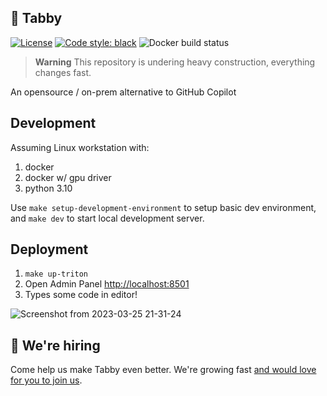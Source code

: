 ## 🐾 Tabby
[![License](https://img.shields.io/badge/License-Apache_2.0-blue.svg)](https://opensource.org/licenses/Apache-2.0)
[![Code style: black](https://img.shields.io/badge/code%20style-black-000000.svg)](https://github.com/psf/black)
![Docker build status](https://img.shields.io/github/actions/workflow/status/TabbyML/tabby/docker.yml?label=docker%20image%20build)

> **Warning**
> This repository is undering heavy construction, everything changes fast.

An opensource / on-prem alternative to GitHub Copilot

## Development

Assuming Linux workstation with:
1. docker
2. docker w/ gpu driver
3. python 3.10

Use `make setup-development-environment` to setup basic dev environment, and `make dev` to start local development server.

## Deployment
1. `make up-triton`
2. Open Admin Panel [http://localhost:8501](http://localhost:8501)
3. Types some code in editor!

![Screenshot from 2023-03-25 21-31-24](https://user-images.githubusercontent.com/388154/227720212-7e7480a1-abb1-4baf-b971-d391ea8136c8.png)



## 🙋 We're hiring
Come help us make Tabby even better. We're growing fast [and would love for you to join us](https://tabbyml.notion.site/Careers-35b1a77f3d1743d9bae06b7d6d5b814a).
